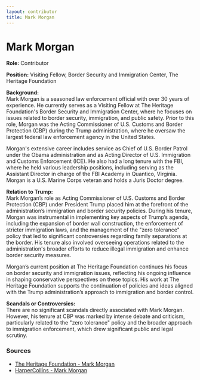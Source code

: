 ```yaml
---
layout: contributor  
title: Mark Morgan
---
```


# Mark Morgan

**Role:** Contributor

**Position:** Visiting Fellow, Border Security and Immigration Center, The Heritage Foundation

**Background:**  
Mark Morgan is a seasoned law enforcement official with over 30 years of experience. He currently serves as a Visiting Fellow at The Heritage Foundation's Border Security and Immigration Center, where he focuses on issues related to border security, immigration, and public safety. Prior to this role, Morgan was the Acting Commissioner of U.S. Customs and Border Protection (CBP) during the Trump administration, where he oversaw the largest federal law enforcement agency in the United States.

Morgan's extensive career includes service as Chief of U.S. Border Patrol under the Obama administration and as Acting Director of U.S. Immigration and Customs Enforcement (ICE). He also had a long tenure with the FBI, where he held various leadership positions, including serving as the Assistant Director in charge of the FBI Academy in Quantico, Virginia. Morgan is a U.S. Marine Corps veteran and holds a Juris Doctor degree.

**Relation to Trump:**  
Mark Morgan’s role as Acting Commissioner of U.S. Customs and Border Protection (CBP) under President Trump placed him at the forefront of the administration’s immigration and border security policies. During his tenure, Morgan was instrumental in implementing key aspects of Trump’s agenda, including the expansion of border wall construction, the enforcement of stricter immigration laws, and the management of the "zero tolerance" policy that led to significant controversies regarding family separations at the border. His tenure also involved overseeing operations related to the administration's broader efforts to reduce illegal immigration and enhance border security measures.

Morgan’s current position at The Heritage Foundation continues his focus on border security and immigration issues, reflecting his ongoing influence in shaping conservative perspectives on these topics. His work at The Heritage Foundation supports the continuation of policies and ideas aligned with the Trump administration’s approach to immigration and border control.

**Scandals or Controversies:**  
There are no significant scandals directly associated with Mark Morgan. However, his tenure at CBP was marked by intense debate and criticism, particularly related to the "zero tolerance" policy and the broader approach to immigration enforcement, which drew significant public and legal scrutiny.

### Sources
- [The Heritage Foundation - Mark Morgan](https://www.heritage.org/staff/mark-morgan)
- [HarperCollins - Mark Morgan](https://www.harpercollins.com/author/mark-morgan)

